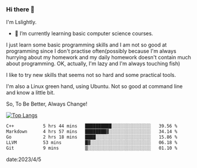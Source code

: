### Hi there 👋

I'm Lslightly.

- 🌱 I’m currently learning basic computer science courses.

I just learn some basic programming skills and I am not so good at programming since I don't practise often(possibly because I'm always hurrying about my homework and my daily homework doesn't contain much about programming. OK, actually, I'm lazy and I'm always touching fish)

I like to try new skills that seems not so hard and some practical tools.

I'm also a Linux green hand, using Ubuntu. Not so good at command line and know a little bit.

So, To Be Better, Always Change!

[![Top Langs](https://github-readme-stats.vercel.app/api/top-langs/?username=Lslightly&layout=compact)](https://github.com/anuraghazra/github-readme-stats)

<!--START_SECTION:waka-->

```txt
C++           5 hrs 44 mins   ██████████░░░░░░░░░░░░░░░   39.56 %
Markdown      4 hrs 57 mins   ████████▓░░░░░░░░░░░░░░░░   34.14 %
Go            2 hrs 18 mins   ████░░░░░░░░░░░░░░░░░░░░░   15.86 %
LLVM          53 mins         █▓░░░░░░░░░░░░░░░░░░░░░░░   06.18 %
Git           9 mins          ▒░░░░░░░░░░░░░░░░░░░░░░░░   01.10 %
```

<!--END_SECTION:waka-->

date:2023/4/5

